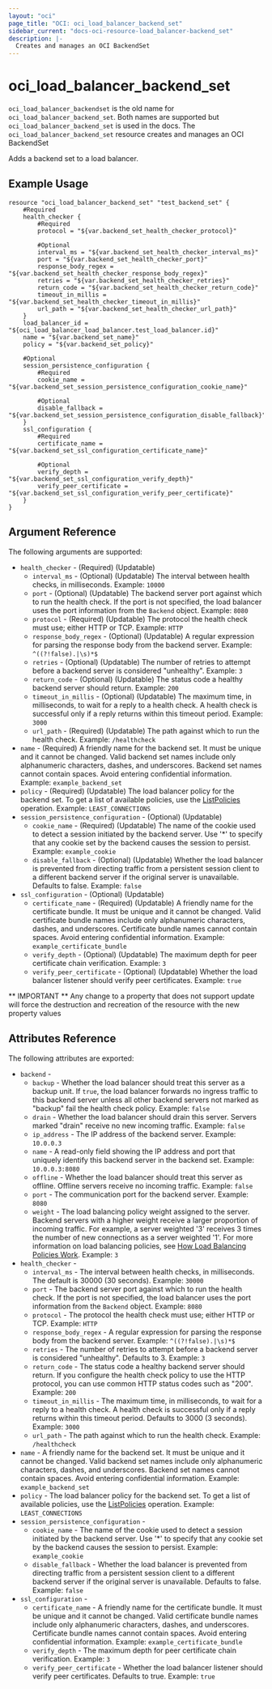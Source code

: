 ```yaml
---
layout: "oci"
page_title: "OCI: oci_load_balancer_backend_set"
sidebar_current: "docs-oci-resource-load_balancer-backend_set"
description: |-
  Creates and manages an OCI BackendSet
---
```


# oci_load_balancer_backend_set
`oci_load_balancer_backendset` is the old name for `oci_load_balancer_backend_set`. Both names are supported but `oci_load_balancer_backend_set` is used in the docs.
The `oci_load_balancer_backend_set` resource creates and manages an OCI BackendSet

Adds a backend set to a load balancer.

## Example Usage

```hcl
resource "oci_load_balancer_backend_set" "test_backend_set" {
	#Required
	health_checker {
		#Required
		protocol = "${var.backend_set_health_checker_protocol}"

		#Optional
		interval_ms = "${var.backend_set_health_checker_interval_ms}"
		port = "${var.backend_set_health_checker_port}"
		response_body_regex = "${var.backend_set_health_checker_response_body_regex}"
		retries = "${var.backend_set_health_checker_retries}"
		return_code = "${var.backend_set_health_checker_return_code}"
		timeout_in_millis = "${var.backend_set_health_checker_timeout_in_millis}"
		url_path = "${var.backend_set_health_checker_url_path}"
	}
	load_balancer_id = "${oci_load_balancer_load_balancer.test_load_balancer.id}"
	name = "${var.backend_set_name}"
	policy = "${var.backend_set_policy}"

	#Optional
	session_persistence_configuration {
		#Required
		cookie_name = "${var.backend_set_session_persistence_configuration_cookie_name}"

		#Optional
		disable_fallback = "${var.backend_set_session_persistence_configuration_disable_fallback}"
	}
	ssl_configuration {
		#Required
		certificate_name = "${var.backend_set_ssl_configuration_certificate_name}"

		#Optional
		verify_depth = "${var.backend_set_ssl_configuration_verify_depth}"
		verify_peer_certificate = "${var.backend_set_ssl_configuration_verify_peer_certificate}"
	}
}
```

## Argument Reference

The following arguments are supported:

* `health_checker` - (Required) (Updatable) 
	* `interval_ms` - (Optional) (Updatable) The interval between health checks, in milliseconds.  Example: `10000` 
	* `port` - (Optional) (Updatable) The backend server port against which to run the health check. If the port is not specified, the load balancer uses the port information from the `Backend` object.  Example: `8080` 
	* `protocol` - (Required) (Updatable) The protocol the health check must use; either HTTP or TCP.  Example: `HTTP` 
	* `response_body_regex` - (Optional) (Updatable) A regular expression for parsing the response body from the backend server.  Example: `^((?!false).|\s)*$` 
	* `retries` - (Optional) (Updatable) The number of retries to attempt before a backend server is considered "unhealthy".  Example: `3` 
	* `return_code` - (Optional) (Updatable) The status code a healthy backend server should return.  Example: `200` 
	* `timeout_in_millis` - (Optional) (Updatable) The maximum time, in milliseconds, to wait for a reply to a health check. A health check is successful only if a reply returns within this timeout period.  Example: `3000` 
	* `url_path` - (Required) (Updatable) The path against which to run the health check.  Example: `/healthcheck` 
* `name` - (Required) A friendly name for the backend set. It must be unique and it cannot be changed.  Valid backend set names include only alphanumeric characters, dashes, and underscores. Backend set names cannot contain spaces. Avoid entering confidential information.  Example: `example_backend_set` 
* `policy` - (Required) (Updatable) The load balancer policy for the backend set. To get a list of available policies, use the [ListPolicies](https://docs.us-phoenix-1.oraclecloud.com/api/#/en/loadbalancer/20170115/LoadBalancerPolicy/ListPolicies) operation.  Example: `LEAST_CONNECTIONS` 
* `session_persistence_configuration` - (Optional) (Updatable) 
	* `cookie_name` - (Required) (Updatable) The name of the cookie used to detect a session initiated by the backend server. Use '*' to specify that any cookie set by the backend causes the session to persist.  Example: `example_cookie` 
	* `disable_fallback` - (Optional) (Updatable) Whether the load balancer is prevented from directing traffic from a persistent session client to a different backend server if the original server is unavailable. Defaults to false.  Example: `false` 
* `ssl_configuration` - (Optional) (Updatable) 
	* `certificate_name` - (Required) (Updatable) A friendly name for the certificate bundle. It must be unique and it cannot be changed. Valid certificate bundle names include only alphanumeric characters, dashes, and underscores. Certificate bundle names cannot contain spaces. Avoid entering confidential information.  Example: `example_certificate_bundle` 
	* `verify_depth` - (Optional) (Updatable) The maximum depth for peer certificate chain verification.  Example: `3` 
	* `verify_peer_certificate` - (Optional) (Updatable) Whether the load balancer listener should verify peer certificates.  Example: `true` 


** IMPORTANT **
Any change to a property that does not support update will force the destruction and recreation of the resource with the new property values

## Attributes Reference

The following attributes are exported:

* `backend` - 
	* `backup` - Whether the load balancer should treat this server as a backup unit. If `true`, the load balancer forwards no ingress traffic to this backend server unless all other backend servers not marked as "backup" fail the health check policy.  Example: `false` 
	* `drain` - Whether the load balancer should drain this server. Servers marked "drain" receive no new incoming traffic.  Example: `false` 
	* `ip_address` - The IP address of the backend server.  Example: `10.0.0.3` 
	* `name` - A read-only field showing the IP address and port that uniquely identify this backend server in the backend set.  Example: `10.0.0.3:8080` 
	* `offline` - Whether the load balancer should treat this server as offline. Offline servers receive no incoming traffic.  Example: `false` 
	* `port` - The communication port for the backend server.  Example: `8080` 
	* `weight` - The load balancing policy weight assigned to the server. Backend servers with a higher weight receive a larger proportion of incoming traffic. For example, a server weighted '3' receives 3 times the number of new connections as a server weighted '1'. For more information on load balancing policies, see [How Load Balancing Policies Work](https://docs.us-phoenix-1.oraclecloud.com/Content/Balance/Reference/lbpolicies.htm).  Example: `3` 
* `health_checker` - 
	* `interval_ms` - The interval between health checks, in milliseconds. The default is 30000 (30 seconds).  Example: `30000` 
	* `port` - The backend server port against which to run the health check. If the port is not specified, the load balancer uses the port information from the `Backend` object.  Example: `8080` 
	* `protocol` - The protocol the health check must use; either HTTP or TCP.  Example: `HTTP` 
	* `response_body_regex` - A regular expression for parsing the response body from the backend server.  Example: `^((?!false).|\s)*$` 
	* `retries` - The number of retries to attempt before a backend server is considered "unhealthy". Defaults to 3.  Example: `3` 
	* `return_code` - The status code a healthy backend server should return. If you configure the health check policy to use the HTTP protocol, you can use common HTTP status codes such as "200".  Example: `200` 
	* `timeout_in_millis` - The maximum time, in milliseconds, to wait for a reply to a health check. A health check is successful only if a reply returns within this timeout period. Defaults to 3000 (3 seconds).  Example: `3000` 
	* `url_path` - The path against which to run the health check.  Example: `/healthcheck` 
* `name` - A friendly name for the backend set. It must be unique and it cannot be changed.  Valid backend set names include only alphanumeric characters, dashes, and underscores. Backend set names cannot contain spaces. Avoid entering confidential information.  Example: `example_backend_set` 
* `policy` - The load balancer policy for the backend set. To get a list of available policies, use the [ListPolicies](https://docs.us-phoenix-1.oraclecloud.com/api/#/en/loadbalancer/20170115/LoadBalancerPolicy/ListPolicies) operation.  Example: `LEAST_CONNECTIONS` 
* `session_persistence_configuration` - 
	* `cookie_name` - The name of the cookie used to detect a session initiated by the backend server. Use '*' to specify that any cookie set by the backend causes the session to persist.  Example: `example_cookie` 
	* `disable_fallback` - Whether the load balancer is prevented from directing traffic from a persistent session client to a different backend server if the original server is unavailable. Defaults to false.  Example: `false` 
* `ssl_configuration` - 
	* `certificate_name` - A friendly name for the certificate bundle. It must be unique and it cannot be changed. Valid certificate bundle names include only alphanumeric characters, dashes, and underscores. Certificate bundle names cannot contain spaces. Avoid entering confidential information.  Example: `example_certificate_bundle` 
	* `verify_depth` - The maximum depth for peer certificate chain verification.  Example: `3` 
	* `verify_peer_certificate` - Whether the load balancer listener should verify peer certificates. Defaults to true.   Example: `true` 
